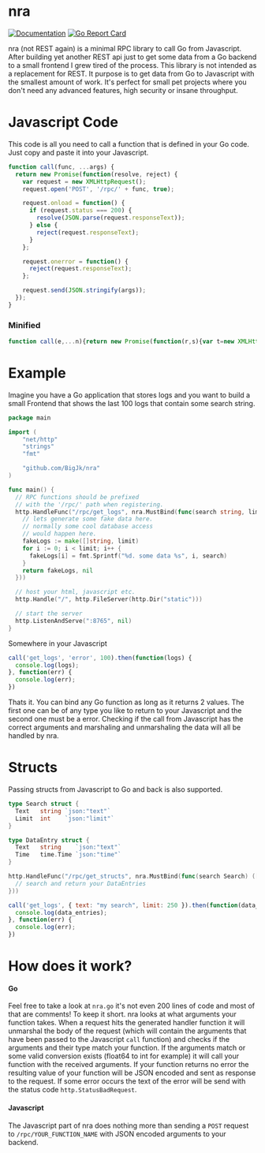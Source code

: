 # nra
[![Documentation](https://godoc.org/github.com/BigJk/nra/console?status.svg)](http://godoc.org/github.com/BigJk/ramen/console) [![Go Report Card](https://goreportcard.com/badge/github.com/BigJk/nra)](https://goreportcard.com/report/github.com/BigJk/nra)

nra (not REST again) is a minimal RPC library to call Go from Javascript. After building yet another REST api just to get some data from a Go backend to a small frontend I grew tired of the process. This library is not intended as a replacement for REST. It purpose is to get data from Go to Javascript with the smallest amount of work. It's perfect for small pet projects where you don't need any advanced features, high security or insane throughput.

# Javascript Code

This code is all you need to call a function that is defined in your Go code. Just copy and paste it into your Javascript.

```Javascript
function call(func, ...args) {
  return new Promise(function(resolve, reject) {
    var request = new XMLHttpRequest();
    request.open('POST', '/rpc/' + func, true);

    request.onload = function() {
      if (request.status === 200) {
        resolve(JSON.parse(request.responseText));
      } else {
        reject(request.responseText);
      }
    };

    request.onerror = function() {
      reject(request.responseText);
    };

    request.send(JSON.stringify(args));
  });
}
```

### Minified

```Javascript
function call(e,...n){return new Promise(function(r,s){var t=new XMLHttpRequest;t.open("POST","/rpc/"+e,!0),t.onload=function(){200===t.status?r(JSON.parse(t.responseText)):s(t.responseText)},t.onerror=function(){s(t.responseText)},t.send(JSON.stringify(n))})}
```

# Example

Imagine you have a Go application that stores logs and you want to build a small Frontend that shows the last 100 logs that contain some search string.

```Go
package main

import (
	"net/http"
	"strings"
	"fmt"

	"github.com/BigJk/nra"
)

func main() {
  // RPC functions should be prefixed
  // with the '/rpc/' path when registering.
  http.HandleFunc("/rpc/get_logs", nra.MustBind(func(search string, limit int) ([]string, error) {
    // lets generate some fake data here.
    // normally some cool database access
    // would happen here.
    fakeLogs := make([]string, limit)
    for i := 0; i < limit; i++ {
      fakeLogs[i] = fmt.Sprintf("%d. some data %s", i, search)
    }
    return fakeLogs, nil
  }))

  // host your html, javascript etc.
  http.Handle("/", http.FileServer(http.Dir("static")))

  // start the server
  http.ListenAndServe(":8765", nil)
}
```

Somewhere in your Javascript

```Javascript
call('get_logs', 'error', 100).then(function(logs) {
  console.log(logs);
}, function(err) {
  console.log(err);
})
```

Thats it. You can bind any Go function as long as it returns 2 values. The first one can be of any type you like to return to your Javascript and the second one must be a error. Checking if the call from Javascript has the correct arguments and marshaling and unmarshaling the data will all be handled by nra.

# Structs

Passing structs from Javascript to Go and back is also supported.

```Go
type Search struct {
  Text   string `json:"text"`
  Limit  int    `json:"limit"`
}

type DataEntry struct {
  Text   string    `json:"text"`
  Time   time.Time `json:"time"`
}

http.HandleFunc("/rpc/get_structs", nra.MustBind(func(search Search) ([]DataEntry, error) {
  // search and return your DataEntries
}))
```

```Javascript
call('get_logs', { text: "my search", limit: 250 }).then(function(data_entries) {
  console.log(data_entries);
}, function(err) {
  console.log(err);
})
```

# How does it work?

#### Go

Feel free to take a look at ``nra.go`` it's not even 200 lines of code and most of that are comments! To keep it short. nra looks at what arguments your function takes. When a request hits the generated handler function it will unmarshal the body of the request (which will contain the arguments that have been passed to the Javascript ``call`` function) and checks if the arguments and their type match your function. If the arguments match or some valid conversion exists (float64 to int for example) it will call your function with the received arguments. If your function returns no error the resulting value of your function will be JSON encoded and sent as response to the request. If some error occurs the text of the error will be send with the status code ``http.StatusBadRequest``.

#### Javascript

The Javascript part of nra does nothing more than sending a ``POST`` request to ``/rpc/YOUR_FUNCTION_NAME`` with JSON encoded arguments to your backend.
